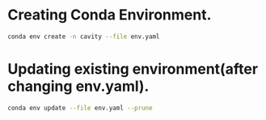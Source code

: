 # Creating Conda Environment.

``` bash
conda env create -n cavity --file env.yaml 
```

# Updating existing environment(after changing env.yaml).
``` bash
conda env update --file env.yaml --prune
```